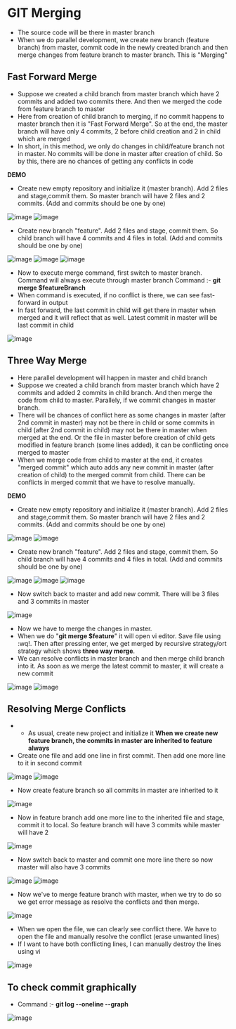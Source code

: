 # GIT Merging

- The source code will be there in master branch
- When we do parallel development, we create new branch (feature branch) from master, commit code in the newly created branch and then merge changes from feature branch to master branch. This is "Merging"

Fast Forward Merge
-
- Suppose we created a child branch from master branch which have 2 commits and added two commits there. And then we merged the code from feature branch to master
- Here from creation of child branch to merging, if no commit happens to master branch then it is "Fast Forward Merge". So at the end, the master branch will have only 4 commits, 2 before child creation and 2 in child which are merged
- In short, in this method, we only do changes in child/feature branch not in master. No commits will be done in master after creation of child. So by this, there are no chances of getting any conflicts in code

**DEMO**
- Create new empty repository and initialize it (master branch). Add 2 files and stage,commit them. So master branch will have 2 files and 2 commits. (Add and commits should be one by one)

![image](https://github.com/user-attachments/assets/8e6495a9-8732-4b64-adce-39f5af56b70c)
![image](https://github.com/user-attachments/assets/7a2ff261-7eb9-4201-81d1-9a3081897e03)

- Create new branch "feature". Add 2 files and stage, commit them. So child branch will have 4 commits and 4 files in total. (Add and commits should be one by one)

![image](https://github.com/user-attachments/assets/04656b56-a45b-4db7-88f3-48feff893caa)
![image](https://github.com/user-attachments/assets/690a0b84-68b5-4b5a-a260-a4107baf5c15)
![image](https://github.com/user-attachments/assets/d57b1b5c-60b3-474a-9940-11c7c35f1dfe)

- Now to execute merge command, first switch to master branch. Command will always execute through master branch
  Command :- **git merge $featureBranch**
- When command is executed, if no conflict is there, we can see fast-forward in output
- In fast forward, the last commit in child will get there in master when merged and it will reflect that as well. Latest commit in master will be last commit in child

![image](https://github.com/user-attachments/assets/b4020493-3fbc-45c2-98c0-7fc168682edb)


Three Way Merge
-
- Here parallel development will happen in master and child branch
- Suppose we created a child branch from master branch which have 2 commits and added 2 commits in child branch. And then merge the code from child to master. Parallely, if we commit changes in master branch.
- There will be chances of conflict here as some changes in master (after 2nd commit in master) may not be there in child or some commits in child (after 2nd commit in child) may not be there in master when merged at the end. Or the file in master before creation of child gets modified in feature branch (some lines added), it can be conflicting once merged to master
- When we merge code from child to master at the end, it creates "merged commit" which auto adds any new commit in master (after creation of child) to the merged commit from child. There can be conflicts in merged commit that we have to resolve manually.

**DEMO**
- Create new empty repository and initialize it (master branch). Add 2 files and stage,commit them. So master branch will have 2 files and 2 commits. (Add and commits should be one by one)

![image](https://github.com/user-attachments/assets/1bdce23f-0c10-4729-a3d7-947464a0a70b)
![image](https://github.com/user-attachments/assets/d8289072-d0e5-40c0-8a49-205c2a85f17c)

- Create new branch "feature". Add 2 files and stage, commit them. So child branch will have 4 commits and 4 files in total. (Add and commits should be one by one)

![image](https://github.com/user-attachments/assets/f4dcbcce-9191-4fbd-b1ae-7cdf2c16971b)
![image](https://github.com/user-attachments/assets/20d72dc8-c35c-4991-9ced-fb7d323fc821)
![image](https://github.com/user-attachments/assets/b7971ff7-618c-4e7e-b3e4-75c5f1bd1ebb)

- Now switch back to master and add new commit. There will be 3 files and 3 commits in master

![image](https://github.com/user-attachments/assets/78820041-3292-49fd-a6d1-6eab1a0965f9)

- Now we have to merge the changes in master.
- When we do "**git merge $feature**" it will open vi editor. Save file using :wq!. Then after pressing enter, we get merged by recursive strategy/ort strategy which shows **three way merge**.
- We can resolve conflicts in master branch and then merge child branch into it. As soon as we merge the latest commit to master, it will create a new commit

![image](https://github.com/user-attachments/assets/9ef2586f-4420-4149-8522-853aaad2d0d7)
![image](https://github.com/user-attachments/assets/3c63b9ae-d75f-436f-8b8d-7a5dc96be4a9)


Resolving Merge Conflicts
-
- - As usual, create new project and initialize it
**When we create new feature branch, the commits in master are inherited to feature always**
- Create one file and add one line in first commit. Then add one more line to it in second commit

![image](https://github.com/user-attachments/assets/5a024267-d510-459f-85ad-389bf6d92e8a)
![image](https://github.com/user-attachments/assets/c1e9926b-bf32-4098-8a43-7d3b76a52588)

- Now create feature branch so all commits in master are inherited to it

![image](https://github.com/user-attachments/assets/3ba9b0c7-03f4-42e4-9d1c-e660e02930d5)

- Now in feature branch add one more line to the inherited file and stage, commit it to local. So feature branch will have 3 commits while master will have 2

![image](https://github.com/user-attachments/assets/b2c5cd78-8b3f-4091-ae3d-2daddf263415)

- Now switch back to master and commit one more line there so now master will also have 3 commits

![image](https://github.com/user-attachments/assets/4a3eff5d-d119-4048-b809-b2a403a15938)
![image](https://github.com/user-attachments/assets/b24afabc-a5dc-4002-9ebc-18ac8d5c7e0a)

- Now we've to merge feature branch with master, when we try to do so we get error message as resolve the conflicts and then merge.

![image](https://github.com/user-attachments/assets/bb770f3e-64e7-447f-9142-41ba5b141d7f)

- When we open the file, we can clearly see conflict there. We have to open the file and manually resolve the conflict (erase unwanted lines)
- If I want to have both conflicting lines, I can manually destroy the lines using vi

![image](https://github.com/user-attachments/assets/051b75b9-c558-4d1e-acbd-9a8d83b0b54d)

To check commit graphically
-
- Command :- **git log --oneline --graph**

![image](https://github.com/user-attachments/assets/b2258a05-1618-47e5-a210-15475bca005c)

